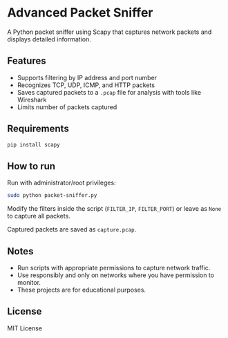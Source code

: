 # Advanced Packet Sniffer

A Python packet sniffer using Scapy that captures network packets and displays detailed information.

## Features
- Supports filtering by IP address and port number
- Recognizes TCP, UDP, ICMP, and HTTP packets
- Saves captured packets to a `.pcap` file for analysis with tools like Wireshark
- Limits number of packets captured

## Requirements

```bash
pip install scapy
```

## How to run

Run with administrator/root privileges:

```bash
sudo python packet-sniffer.py
```

Modify the filters inside the script (`FILTER_IP`, `FILTER_PORT`) or leave as `None` to capture all packets.

Captured packets are saved as `capture.pcap`.

## Notes
- Run scripts with appropriate permissions to capture network traffic.
- Use responsibly and only on networks where you have permission to monitor.
- These projects are for educational purposes.

## License
MIT License
